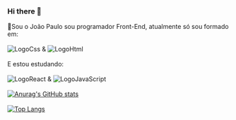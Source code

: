### Hi there 👋

👋Sou o João Paulo sou programador Front-End, atualmente só sou formado em: 
<br>
<br>
<img src="https://img.shields.io/badge/CSS-239120?&style=for-the-badge&logo=css3&logoColor=white" alt="LogoCss" />
&
<img src="https://img.shields.io/badge/HTML-239120?style=for-the-badge&logo=html5&logoColor=white" alt="LogoHtml" />
<br>
<br>
E estou estudando:
<br>
<br>
<img src="https://img.shields.io/badge/React-20232A?style=for-the-badge&logo=react&logoColor=61DAFB" alt="LogoReact" />
&
<img src="https://img.shields.io/badge/JavaScript-323330?style=for-the-badge&logo=javascript&logoColor=F7DF1E" alt="LogoJavaScript"/>
<br>
<br>
[![Anurag's GitHub stats](https://github-readme-stats.vercel.app/api?username=eoJhoon)](https://github.com/anuraghazra/github-readme-stats)
<br>
<br>
[![Top Langs](https://github-readme-stats.vercel.app/api/top-langs/?username=eoJhoon)](https://github.com/anuraghazra/github-readme-stats)

